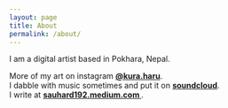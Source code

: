 ```yaml
---
layout: page
title: About
permalink: /about/
---
```


I am a digital artist based in Pokhara, Nepal.

More of my art on instagram **<a href="https://instagram.com/kura.haru" target="_blank">@kura.haru</a>**.<br>
I dabble with music sometimes and put it on **<a href="https://soundcloud.com/sauhard-192/tracks" target="_blank">soundcloud</a>**.<br>
I write at **<a href="https://sauhard192.medium.com" target="_blank"> sauhard192.medium.com </a>**.


